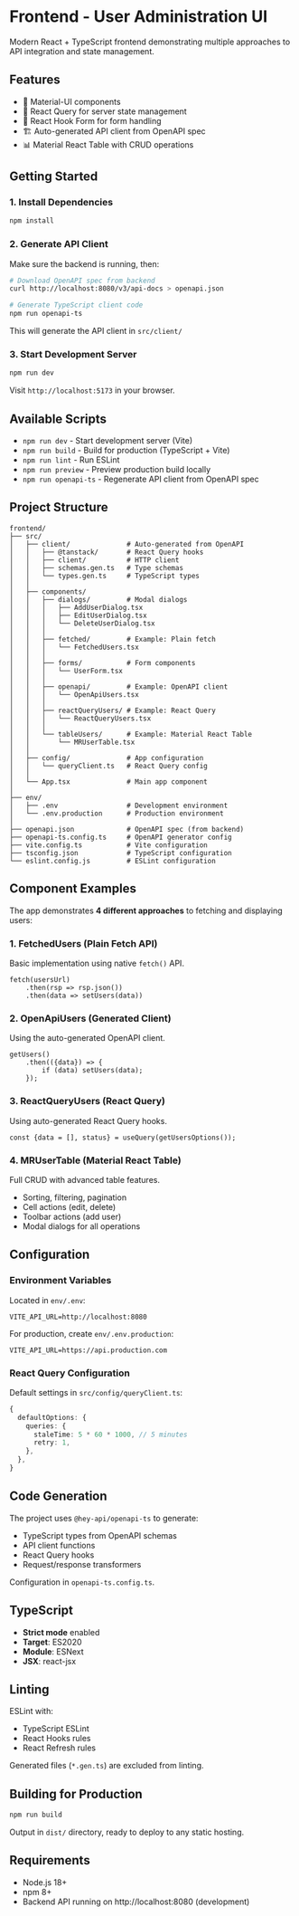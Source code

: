 # Frontend - User Administration UI

Modern React + TypeScript frontend demonstrating multiple approaches to API integration and state management.

## Features

- 🎨 Material-UI components
- 🔄 React Query for server state management
- 📝 React Hook Form for form handling
- 🏗️ Auto-generated API client from OpenAPI spec
- 📊 Material React Table with CRUD operations

## Getting Started

### 1. Install Dependencies
```bash
npm install
```

### 2. Generate API Client

Make sure the backend is running, then:
```bash
# Download OpenAPI spec from backend
curl http://localhost:8080/v3/api-docs > openapi.json

# Generate TypeScript client code
npm run openapi-ts
```

This will generate the API client in `src/client/`

### 3. Start Development Server
```bash
npm run dev
```

Visit `http://localhost:5173` in your browser.

## Available Scripts

- `npm run dev` - Start development server (Vite)
- `npm run build` - Build for production (TypeScript + Vite)
- `npm run lint` - Run ESLint
- `npm run preview` - Preview production build locally
- `npm run openapi-ts` - Regenerate API client from OpenAPI spec

## Project Structure

```
frontend/
├── src/
│   ├── client/              # Auto-generated from OpenAPI
│   │   ├── @tanstack/       # React Query hooks
│   │   ├── client/          # HTTP client
│   │   ├── schemas.gen.ts   # Type schemas
│   │   └── types.gen.ts     # TypeScript types
│   │
│   ├── components/
│   │   ├── dialogs/         # Modal dialogs
│   │   │   ├── AddUserDialog.tsx
│   │   │   ├── EditUserDialog.tsx
│   │   │   └── DeleteUserDialog.tsx
│   │   │
│   │   ├── fetched/         # Example: Plain fetch
│   │   │   └── FetchedUsers.tsx
│   │   │
│   │   ├── forms/           # Form components
│   │   │   └── UserForm.tsx
│   │   │
│   │   ├── openapi/         # Example: OpenAPI client
│   │   │   └── OpenApiUsers.tsx
│   │   │
│   │   ├── reactQueryUsers/ # Example: React Query
│   │   │   └── ReactQueryUsers.tsx
│   │   │
│   │   └── tableUsers/      # Example: Material React Table
│   │       └── MRUserTable.tsx
│   │
│   ├── config/              # App configuration
│   │   └── queryClient.ts   # React Query config
│   │
│   └── App.tsx              # Main app component
│
├── env/
│   ├── .env                 # Development environment
│   └── .env.production      # Production environment
│
├── openapi.json             # OpenAPI spec (from backend)
├── openapi-ts.config.ts     # OpenAPI generator config
├── vite.config.ts           # Vite configuration
├── tsconfig.json            # TypeScript configuration
└── eslint.config.js         # ESLint configuration
```

## Component Examples

The app demonstrates **4 different approaches** to fetching and displaying users:

### 1. FetchedUsers (Plain Fetch API)
Basic implementation using native `fetch()` API.
```tsx
fetch(usersUrl)
    .then(rsp => rsp.json())
    .then(data => setUsers(data))
```

### 2. OpenApiUsers (Generated Client)
Using the auto-generated OpenAPI client.
```tsx
getUsers()
    .then(({data}) => {
        if (data) setUsers(data);
    });
```

### 3. ReactQueryUsers (React Query)
Using auto-generated React Query hooks.
```tsx
const {data = [], status} = useQuery(getUsersOptions());
```

### 4. MRUserTable (Material React Table)
Full CRUD with advanced table features.
- Sorting, filtering, pagination
- Cell actions (edit, delete)
- Toolbar actions (add user)
- Modal dialogs for all operations

## Configuration

### Environment Variables

Located in `env/.env`:
```env
VITE_API_URL=http://localhost:8080
```

For production, create `env/.env.production`:
```env
VITE_API_URL=https://api.production.com
```

### React Query Configuration

Default settings in `src/config/queryClient.ts`:
```typescript
{
  defaultOptions: {
    queries: {
      staleTime: 5 * 60 * 1000, // 5 minutes
      retry: 1,
    },
  },
}
```

## Code Generation

The project uses `@hey-api/openapi-ts` to generate:
- TypeScript types from OpenAPI schemas
- API client functions
- React Query hooks
- Request/response transformers

Configuration in `openapi-ts.config.ts`.

## TypeScript

- **Strict mode** enabled
- **Target**: ES2020
- **Module**: ESNext
- **JSX**: react-jsx

## Linting

ESLint with:
- TypeScript ESLint
- React Hooks rules
- React Refresh rules

Generated files (`*.gen.ts`) are excluded from linting.

## Building for Production

```bash
npm run build
```

Output in `dist/` directory, ready to deploy to any static hosting.

## Requirements

- Node.js 18+
- npm 8+
- Backend API running on http://localhost:8080 (development)
